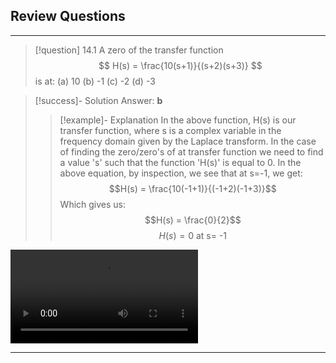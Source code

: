 
## Review Questions
--------------------------
>[!question] 14.1
A zero of the transfer function
$$ H(s) = \frac{10(s+1)}{(s+2)(s+3)} $$
is at:
(a) 10          (b) -1          (c) -2         (d) -3

>[!success]- Solution
> Answer: **b**
> >[!example]- Explanation
> >In the above function, H(s) is our transfer function, where s is a complex variable in the frequency domain given by the Laplace transform. In the case of finding the zero/zero's of at transfer function we need to find a value 's' such that the function 'H(s)' is equal to 0. In the above equation, by inspection, we see that at s=-1, we get:
> >$$H(s) = \frac{10(-1+1)}{(-1+2)(-1+3)}$$
> >Which gives us:
> >$$H(s) = \frac{0}{2}$$
> >$$H(s) = 0\text{ at s= -1} $$


![](Recording%2020231127004646.webm)

-------
